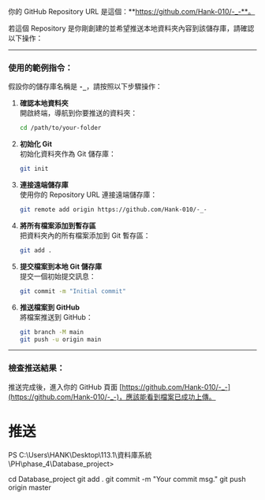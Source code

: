 你的 GitHub Repository URL 是這個：**https://github.com/Hank-010/-_-**。

若這個 Repository 是你剛創建的並希望推送本地資料夾內容到該儲存庫，請確認以下操作：

---

### 使用的範例指令：
假設你的儲存庫名稱是 **`-_`**，請按照以下步驟操作：

1. **確認本地資料夾**  
   開啟終端，導航到你要推送的資料夾：
   ```bash
   cd /path/to/your-folder
   ```

2. **初始化 Git**  
   初始化資料夾作為 Git 儲存庫：
   ```bash
   git init
   ```

3. **連接遠端儲存庫**  
   使用你的 Repository URL 連接遠端儲存庫：
   ```bash
   git remote add origin https://github.com/Hank-010/-_- 
   ```

4. **將所有檔案添加到暫存區**  
   把資料夾內的所有檔案添加到 Git 暫存區：
   ```bash
   git add .
   ```

5. **提交檔案到本地 Git 儲存庫**  
   提交一個初始提交訊息：
   ```bash
   git commit -m "Initial commit"
   ```

6. **推送檔案到 GitHub**  
   將檔案推送到 GitHub：
   ```bash
   git branch -M main
   git push -u origin main
   ```

---

### 檢查推送結果：
推送完成後，進入你的 GitHub 頁面 [https://github.com/Hank-010/-_-](https://github.com/Hank-010/-_-)，應該能看到檔案已成功上傳。


# 推送
PS C:\Users\HANK\Desktop\113.1\資料庫系統\PH\phase_4\Database_project>

cd Database_project
git add .
git commit -m "Your commit msg."
git push origin master  